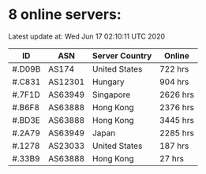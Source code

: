 # 8 online servers:

Latest update at: Wed Jun 17 02:10:11 UTC 2020

| ID | ASN | Server Country | Online |
| -- | --- | -------------- | ------ |
| #.D09B | AS174 | United States | 722 hrs |
| #.C831 | AS12301 | Hungary | 904 hrs |
| #.7F1D | AS63949 | Singapore | 2626 hrs |
| #.B6F8 | AS63888 | Hong Kong | 2376 hrs |
| #.BD3E | AS63888 | Hong Kong | 3445 hrs |
| #.2A79 | AS63949 | Japan | 2285 hrs |
| #.1278 | AS23033 | United States | 187 hrs |
| #.33B9 | AS63888 | Hong Kong | 27 hrs |

